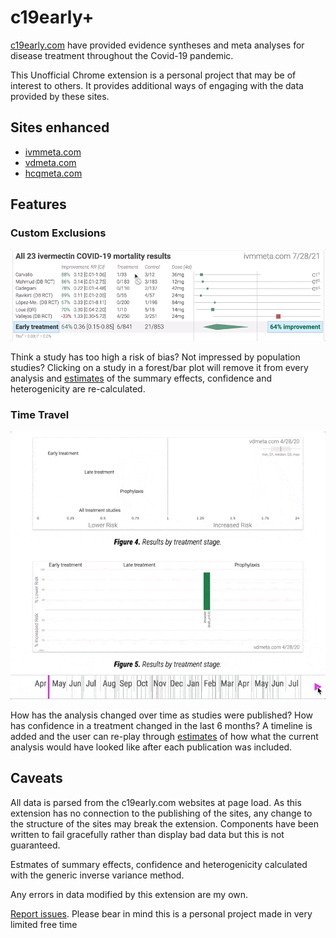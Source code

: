 # c19early+

[c19early.com](https://c19early.com) have provided evidence syntheses and meta
analyses for disease treatment throughout the Covid-19 pandemic.

This Unofficial Chrome extension is a personal project that may be of interest
to others. It provides additional ways of engaging with the data provided by
these sites.

## Sites enhanced

- [ivmmeta.com](https://ivmmeta.com)
- [vdmeta.com](https://vdmeta.com)
- [hcqmeta.com](https://hcqmeta.com)

## Features

### Custom Exclusions

![Ivermectin exclusion example](/docs/exclusions.gif?raw=true)

Think a study has too high a risk of bias? Not impressed by population studies?
Clicking on a study in a forest/bar plot will remove it from every analysis and
[estimates](#estimates) of the summary effects, confidence and heterogenicity
are re-calculated.

### Time Travel

![Vitamin D time travel example](/docs/time-travel.gif?raw=true)

How has the analysis changed over time as studies were published? How has
confidence in a treatment changed in the last 6 months? A timeline is added and
the user can re-play through [estimates](#estimates) of how what the current
analysis would have looked like after each publication was included.

## Caveats

All data is parsed from the c19early.com websites at page load. As this
extension has no connection to the publishing of the sites, any change to the
structure of the sites may break the extension. Components have been written to
fail gracefully rather than display bad data but this is not guaranteed.

<a name="estimates">Estmates</a> of summary effects, confidence and
heterogenicity calculated with the generic inverse variance method.

Any errors in data modified by this extension are my own.

[Report issues](https://github.com/stevoland/c19early-plus/issues). Please bear
in mind this is a personal project made in very limited free time
